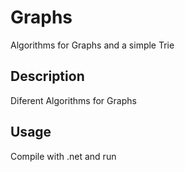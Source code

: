 # Graphs

Algorithms for Graphs and a simple Trie

## Description

Diferent Algorithms for Graphs

## Usage

Compile with .net and run
